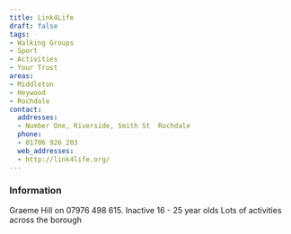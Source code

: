 ```yaml
---
title: Link4Life
draft: false
tags:
- Walking Groups
- Sport
- Activities
- Your Trust
areas:
- Middleton
- Heywood
- Rochdale
contact:
  addresses:
  - Number One, Riverside, Smith St  Rochdale
  phone:
  - 01706 926 203
  web_addresses:
  - http://link4life.org/
---
```


### Information
Graeme Hill on 07976 498 615.  Inactive 16 - 25 year olds
Lots of activities across the borough

